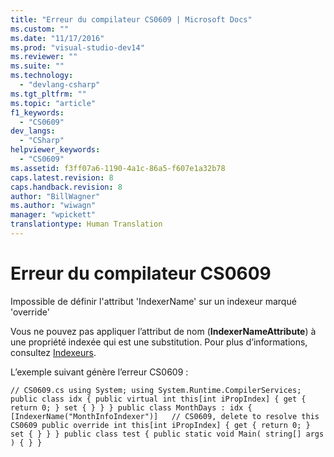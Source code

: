```yaml
---
title: "Erreur du compilateur CS0609 | Microsoft Docs"
ms.custom: ""
ms.date: "11/17/2016"
ms.prod: "visual-studio-dev14"
ms.reviewer: ""
ms.suite: ""
ms.technology: 
  - "devlang-csharp"
ms.tgt_pltfrm: ""
ms.topic: "article"
f1_keywords: 
  - "CS0609"
dev_langs: 
  - "CSharp"
helpviewer_keywords: 
  - "CS0609"
ms.assetid: f3ff07a6-1190-4a1c-86a5-f607e1a32b78
caps.latest.revision: 8
caps.handback.revision: 8
author: "BillWagner"
ms.author: "wiwagn"
manager: "wpickett"
translationtype: Human Translation
---
```

# Erreur du compilateur CS0609
Impossible de définir l'attribut 'IndexerName' sur un indexeur marqué 'override'  
  
 Vous ne pouvez pas appliquer l’attribut de nom \(**IndexerNameAttribute**\) à une propriété indexée qui est une substitution. Pour plus d’informations, consultez [Indexeurs](../../csharp/programming-guide/indexers/index.md).  
  
 L’exemple suivant génère l’erreur CS0609 :  
  
```  
// CS0609.cs using System; using System.Runtime.CompilerServices; public class idx { public virtual int this[int iPropIndex] { get { return 0; } set { } } } public class MonthDays : idx { [IndexerName("MonthInfoIndexer")]   // CS0609, delete to resolve this CS0609 public override int this[int iPropIndex] { get { return 0; } set { } } } public class test { public static void Main( string[] args ) { } }  
```